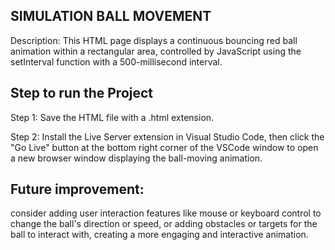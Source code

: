 ## SIMULATION BALL MOVEMENT
Description:
This HTML page displays a continuous bouncing red ball animation within a rectangular area, controlled by JavaScript using the setInterval function with a 500-millisecond interval.
## Step to run the Project
Step 1: Save the HTML file with a .html extension.

Step 2: Install the Live Server extension in Visual Studio Code, then click the "Go Live" button at the bottom right corner of the VSCode window to open a new browser window displaying the ball-moving animation.
## Future improvement:

consider adding user interaction features like mouse or keyboard control to change the ball's direction or speed, or adding obstacles or targets for the ball to interact with, creating a more engaging and interactive animation.








